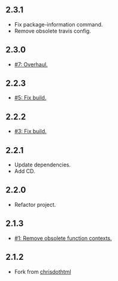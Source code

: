 ## 2.3.1
* Fix package-information command.
* Remove obsolete travis config.

## 2.3.0
* [#7: Overhaul.](https://github.com/haensl/pfs/issues/7)

## 2.2.3
* [#5: Fix build.](https://github.com/haensl/pfs/issues/5)

## 2.2.2
* [#3: Fix build.](https://github.com/haensl/pfs/issues/3)

## 2.2.1
* Update dependencies.
* Add CD.

## 2.2.0
* Refactor project.

## 2.1.3
* [#1: Remove obsolete function contexts.](https://github.com/chrisdothtml/pfs/issues/1)

## 2.1.2
* Fork from [chrisdothtml](https://github.com/chrisdothtml/pfs)

